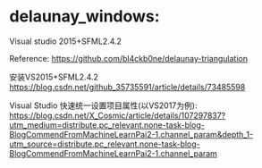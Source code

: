 # delaunay_windows:
Visual studio 2015+SFML2.4.2

Reference:
https://github.com/bl4ckb0ne/delaunay-triangulation

安装VS2015+SFML2.4.2
https://blog.csdn.net/github_35735591/article/details/73485598

Visual Studio 快速统一设置项目属性(以VS2017为例):
https://blog.csdn.net/X_Cosmic/article/details/107297837?utm_medium=distribute.pc_relevant.none-task-blog-BlogCommendFromMachineLearnPai2-1.channel_param&depth_1-utm_source=distribute.pc_relevant.none-task-blog-BlogCommendFromMachineLearnPai2-1.channel_param
